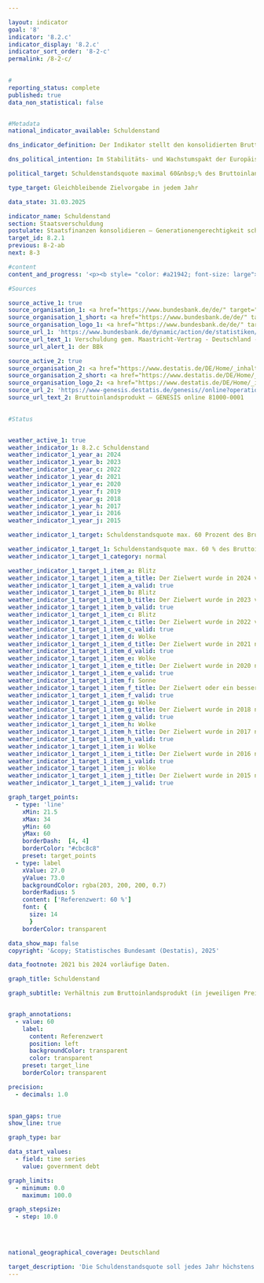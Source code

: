 ```yaml
---

layout: indicator        
goal: '8'        
indicator: '8.2.c'        
indicator_display: '8.2.c'        
indicator_sort_order: '8-2-c'        
permalink: /8-2-c/        
        

#
reporting_status: complete        
published: true        
data_non_statistical: false        


#Metadata        
national_indicator_available: Schuldenstand        

dns_indicator_definition: Der Indikator stellt den konsolidierten Bruttoschuldenstand des Staates (gemäß den Vorgaben des Maastricht-Vertrages) in Relation zum Bruttoinlandsprodukt (BIP) in jeweiligen Preisen (in %) dar. Der Indikator dient als Maßzahl der Staatsverschuldung.        

dns_political_intention: Im Stabilitäts- und Wachstumspakt der Europäischen Union (EU) ist der Referenzwert für die maximale Schuldenstandsquote auf 60&nbsp;% des Bruttoinlandsprodukts (BIP) festgelegt.        

political_target: Schuldenstandsquote maximal 60&nbsp;% des Bruttoinlandsprodukts (BIP); Beibehaltung bis 2030        

type_target: Gleichbleibende Zielvorgabe in jedem Jahr        

data_state: 31.03.2025        

indicator_name: Schuldenstand        
section: Staatsverschuldung        
postulate: Staatsfinanzen konsolidieren – Generationengerechtigkeit schaffen        
target_id: 8.2.1        
previous: 8-2-ab        
next: 8-3        

#content         
content_and_progress: '<p><b style= "color: #a21942; font-size: large">8.2.c Schuldenstand</b><br><br>Für Deutschland werden die Staatsschulden von der Deutschen Bundesbank gemäß den Vorgaben des Maastricht-Vertrages zweimal jährlich auf Grundlage der Berechnungen des Statistischen Bundesamtes ermittelt. Das Bruttoinlandsprodukt (BIP) in jeweiligen Preisen wird im Rahmen der Volkswirtschaftlichen Gesamtrechnungen (VGR) vom Statistischen Bundesamt berechnet. Die Schuldenstandsquote wird sowohl durch die Lage der öffentlichen Haushalte als auch durch die wirtschaftliche Entwicklung beeinflusst. Bei gleichbleibender Staatsverschuldung sinkt die Schuldenstandsquote daher umso schneller, je stärker das BIP wächst. Umgekehrt kann die Schuldenstandsquote auch steigen, selbst wenn die absoluten Schulden zurückgehen, sofern das BIP im gleichen Zeitraum einen stärkeren Rückgang aufweist. Unberücksichtigt bleibt dabei die implizite Staatsverschuldung&nbsp;–&nbsp;also die zukünftig zugesicherten, aber noch nicht erbrachten Zahlungsverpflichtungen des Staates.<br><br>Die Schuldenstandsquote in Deutschland lag zwischen 2003&nbsp;und 2018&nbsp;über dem für die Europäischen Union (EU) vorgegebenen Referenzwert. Nachdem sie infolge der Konsolidierung der öffentlichen Haushalte von 67,1&nbsp;% im Jahr 2005&nbsp;auf 63,7&nbsp;% im Jahr 2007&nbsp;gesunken ist, stieg sie bis 2010&nbsp;auf ihren Höchststand von 81,0&nbsp;%. Dieser Anstieg ist vor dem Hintergrund der Finanzmarkt- und Wirtschaftskrise zu sehen. Seit 2012&nbsp;nahm die Schuldenstandsquote kontinuierlich ab und unterschritt im Jahr 2019&nbsp;mit 58,7&nbsp;% erstmals wieder den Maastricht-Referenzwert von 60&nbsp;%. Infolge der Corona-Pandemie stieg sie erneut deutlich an und erreichte im Jahr 2021&nbsp;einen Wert von 68,1&nbsp;%. Im aktuellen Berichtsjahr 2024&nbsp;lag die Schuldenstandsquote nach vorläufigen Berechnungen bei 62,5&nbsp;%.<br><br>Im europäischen Vergleich unterschritten im Jahr 2024&nbsp;fünfzehn EU-Mitgliedstaaten den Referenzwert von 60&nbsp;%. Der EU-Durchschnitt der Schuldenstandsquote lag 2024&nbsp;bei 81,0&nbsp;%. Die höchsten Quoten verzeichneten Griechenland mit 153,6&nbsp;% und Italien mit 135,3&nbsp;%, während Estland mit 23,6&nbsp;% die niedrigste Schuldenstandsquote aufwies.<br><br>Während die konsolidierten Schulden des Gesamtstaates seit 1991&nbsp;kontinuierlich anstiegen, gingen sie erstmals im Jahr 2013&nbsp;zurück und sanken ab 2015&nbsp;fortlaufend. Im Jahr 2019&nbsp;beliefen sich die konsolidierten Schulden des öffentlichen Gesamthaushaltes auf 2&nbsp;076&nbsp;Milliarden Euro. Bis 2024&nbsp;stiegen sie infolge der Corona-Pandemie und des Angriffskrieges gegen die Ukraine auf 2&nbsp;689&nbsp;Milliarden Euro an und erreichten damit den höchsten Stand seit 1991. Rechnerisch entfielen im Jahr 2024&nbsp;rund 31&nbsp;740&nbsp;Euro Schulden auf jede Einwohnerin bzw. jeden Einwohner; 1991&nbsp;lag dieser Wert noch bei 7&nbsp;765&nbsp;Euro. Die nicht-konsolidierten Schulden beliefen sich im Jahr 2024&nbsp;auf 2&nbsp;728&nbsp;Milliarden Euro. Davon entfielen 69,4&nbsp;% auf den Bund, 23,4&nbsp;% auf die Länder, 7,1&nbsp;% auf die Gemeinden und 0,1&nbsp;% auf die Sozialversicherung.<br><br>Den Schulden des Staates stehen auf der Aktivseite der Vermögensbilanz die Vermögensgüter (Sach- und Geldvermögen) gegenüber. Nach der Vermögensrechnung des Statistischen Bundesamtes hatten die Sachanlagen im Jahr 2023&nbsp;einen Vermögenswert (nach Abschreibungen) von 2&nbsp;022&nbsp;Milliarden Euro. Die größte Vermögensposition des Staates stellten die Bauten&nbsp;–&nbsp;wie Straßen, Schulen und öffentliche Gebäude&nbsp;–&nbsp;mit 1&nbsp;709&nbsp;Milliarden Euro dar. Das Geldvermögen belief sich im Jahr 2023&nbsp;auf 1&nbsp;546&nbsp;Milliarden Euro. Innerhalb dieser Position bildeten die Wertpapiere mit einem Anteil von 53,6&nbsp;% den größten Vermögenswert.</p>'                

#Sources        

source_active_1: true
source_organisation_1: <a href="https://www.bundesbank.de/de/" target="_blank" onclick="return confirm_alert('der BBk', 'De')">Deutsche Bundesbank</a>
source_organisation_1_short: <a href="https://www.bundesbank.de/de/" target="_blank" onclick="return confirm_alert('der BBk', 'De')">Deutsche Bundesbank</a>
source_organisation_logo_1: <a href="https://www.bundesbank.de/de/" target="_blank" onclick="return confirm_alert('der BBk', 'De')"><img src="https://dnsTestEnvironment.github.io/dns-indicators/public/OrgImgDe/bundesbank.png" alt="Deutsche Bundesbank" title=" Klicken Sie hier um zur Homepage der Organisation Deutsche Bundesbank zu gelangen." style="height:60px; width:148px; border:transparent"/></a>
source_url_1: 'https://www.bundesbank.de/dynamic/action/de/statistiken/zeitreihen-datenbanken/zeitreihen-datenbank/759778/759778?listId=www_v27_web011_21a'
source_url_text_1: Verschuldung gem. Maastricht-Vertrag - Deutschland - Gesamtstaat
source_url_alert_1: der BBk

source_active_2: true
source_organisation_2: <a href="https://www.destatis.de/DE/Home/_inhalt.html" target="_blank">Statistisches Bundesamt</a>
source_organisation_2_short: <a href="https://www.destatis.de/DE/Home/_inhalt.html" target="_blank">Statistisches Bundesamt</a>
source_organisation_logo_2: <a href="https://www.destatis.de/DE/Home/_inhalt.html" target="_blank"><img src="https://dnsTestEnvironment.github.io/dns-indicators/public/OrgImgDe/destatis.png" alt="Statistisches Bundesamt" title=" Klicken Sie hier um zur Homepage der Organisation Statistisches Bundesamt zu gelangen." style="height:60px; width:148px; border:transparent"/></a>
source_url_2: 'https://www-genesis.destatis.de/genesis//online?operation=table&code=81000-0001&bypass=true&levelindex=0&levelid=1660822010108&language=de'
source_url_text_2: Bruttoinlandsprodukt – GENESIS online 81000-0001
        

#Status        


weather_active_1: true
weather_indicator_1: 8.2.c Schuldenstand
weather_indicator_1_year_a: 2024
weather_indicator_1_year_b: 2023
weather_indicator_1_year_c: 2022
weather_indicator_1_year_d: 2021
weather_indicator_1_year_e: 2020
weather_indicator_1_year_f: 2019
weather_indicator_1_year_g: 2018
weather_indicator_1_year_h: 2017
weather_indicator_1_year_i: 2016
weather_indicator_1_year_j: 2015

weather_indicator_1_target: Schuldenstandsquote max. 60 Prozent des Bruttoinlandsprodukts (BIP), Beibehaltung bis 2030

weather_indicator_1_target_1: Schuldenstandsquote max. 60 % des Bruttoinlandsprodukts (BIP), Beibehaltung bis 2030
weather_indicator_1_target_1_category: normal

weather_indicator_1_target_1_item_a: Blitz
weather_indicator_1_target_1_item_a_title: Der Zielwert wurde in 2024 verfehlt und der Indikator hat sich im Durchschnitt der vorangegangenen Veränderungen nicht in Richtung des Ziels bewegt.
weather_indicator_1_target_1_item_a_valid: true
weather_indicator_1_target_1_item_b: Blitz
weather_indicator_1_target_1_item_b_title: Der Zielwert wurde in 2023 verfehlt und der Indikator hat sich im Durchschnitt der vorangegangenen Veränderungen nicht in Richtung des Ziels bewegt.
weather_indicator_1_target_1_item_b_valid: true
weather_indicator_1_target_1_item_c: Blitz
weather_indicator_1_target_1_item_c_title: Der Zielwert wurde in 2022 verfehlt und der Indikator hat sich im Durchschnitt der vorangegangenen Veränderungen nicht in Richtung des Ziels bewegt.
weather_indicator_1_target_1_item_c_valid: true
weather_indicator_1_target_1_item_d: Wolke
weather_indicator_1_target_1_item_d_title: Der Zielwert wurde in 2021 nicht erreicht, aber die durchschnittliche Entwicklung wies in die gewünschte Richtung.
weather_indicator_1_target_1_item_d_valid: true
weather_indicator_1_target_1_item_e: Wolke
weather_indicator_1_target_1_item_e_title: Der Zielwert wurde in 2020 nicht erreicht, aber die durchschnittliche Entwicklung wies in die gewünschte Richtung.
weather_indicator_1_target_1_item_e_valid: true
weather_indicator_1_target_1_item_f: Sonne
weather_indicator_1_target_1_item_f_title: Der Zielwert oder ein besserer Wert wurde in 2019 erreicht und die durchschnittliche Veränderung deutete nicht in Richtung einer Verschlechterung.
weather_indicator_1_target_1_item_f_valid: true
weather_indicator_1_target_1_item_g: Wolke
weather_indicator_1_target_1_item_g_title: Der Zielwert wurde in 2018 nicht erreicht, aber die durchschnittliche Entwicklung wies in die gewünschte Richtung.
weather_indicator_1_target_1_item_g_valid: true
weather_indicator_1_target_1_item_h: Wolke
weather_indicator_1_target_1_item_h_title: Der Zielwert wurde in 2017 nicht erreicht, aber die durchschnittliche Entwicklung wies in die gewünschte Richtung.
weather_indicator_1_target_1_item_h_valid: true
weather_indicator_1_target_1_item_i: Wolke
weather_indicator_1_target_1_item_i_title: Der Zielwert wurde in 2016 nicht erreicht, aber die durchschnittliche Entwicklung wies in die gewünschte Richtung.
weather_indicator_1_target_1_item_i_valid: true
weather_indicator_1_target_1_item_j: Wolke
weather_indicator_1_target_1_item_j_title: Der Zielwert wurde in 2015 nicht erreicht, aber die durchschnittliche Entwicklung wies in die gewünschte Richtung.
weather_indicator_1_target_1_item_j_valid: true        

graph_target_points:
  - type: 'line'
    xMin: 21.5
    xMax: 34
    yMin: 60
    yMax: 60
    borderDash:  [4, 4]
    borderColor: "#cbc8c8"
    preset: target_points
  - type: label
    xValue: 27.0
    yValue: 73.0
    backgroundColor: rgba(203, 200, 200, 0.7)
    borderRadius: 5
    content: ['Referenzwert: 60 %']
    font: {
      size: 14
      }
    borderColor: transparent        

data_show_map: false        
copyright: '&copy; Statistisches Bundesamt (Destatis), 2025'        

data_footnote: 2021 bis 2024 vorläufige Daten.        

graph_title: Schuldenstand        

graph_subtitle: Verhältnis zum Bruttoinlandsprodukt (in jeweiligen Preisen)        


graph_annotations:
  - value: 60
    label:
      content: Referenzwert
      position: left
      backgroundColor: transparent
      color: transparent
    preset: target_line
    borderColor: transparent        

precision: 
  - decimals: 1.0
            

span_gaps: true        
show_line: true        

graph_type: bar                

data_start_values: 
  - field: time series
    value: government debt        

graph_limits: 
  - minimum: 0.0
    maximum: 100.0        

graph_stepsize: 
  - step: 10.0
            

                        

national_geographical_coverage: Deutschland                

target_description: 'Die Schuldenstandsquote soll jedes Jahr höchstens 60&nbsp;% des Bruttoinlandsprodukts betragen.<br>• Ausgehend von der Zielformulierung lag der Indikator 8.2.c im Jahr 2024&nbsp;über dem politisch festgelegten Zielwert. Auch die durchschnittliche Entwicklung der Jahre 2019&nbsp;bis 2024&nbsp;weist in Richtung einer Steigerung. Der Indikator 8.2.c wird daher für das Jahr 2024&nbsp;mit <b>Gewitter</b> bewertet.<br>• Datenstand bei Bewertung: 31.03.2025.<br><br><a href="https://dnsUpgradeEnvironment.github.io/site/status"><img src="https://sdg-indikatoren.de/public/Wettersymbole/Blitz.png" title="Der Zielwert wurde in 2024&nbsp;verfehlt und der Indikator hat sich im Durchschnitt der vorangegangenen Veränderungen nicht in Richtung des Ziels bewegt." alt="Wettersymbol Blitz"/></a>'        
---
```



